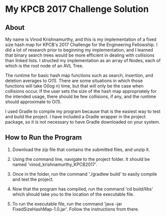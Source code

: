 # My KPCB 2017 Challenge Solution

## About
My name is Vinod Krishnamurthy, and this is my implementation of a fixed size hash map for KPCB's
2017 Challenge for the Engineering Fellowship. I did a lot of research prior to beginning my 
implementation, and I learned that binary search trees would be more efficient in dealing with
collisions than linked lists. I structed my implementation as an array of Nodes, each of which is
the root node of an AVL Tree. 

The runtime for basic hash map functions such as search, insertion, and deletion averages to O(1).
There are some situations in which those functions will take O(log n) time, but that will only be the
case when collisions occur. If the user sets the size of the hash map appropriately for the intended
usage, there should be few collisions, if any, and the runtime should approximate to O(1).

I used Gradle to compile my program because that is the easiest way to test and build the project. I 
have included a Gradle wrapper in the project package, so it is not necessary to have Gradle
downloaded on your system.

## How to Run the Program
1. Download the zip file that contains the submitted files, and unzip it.

2. Using the command line, navigate to the project folder. It should be named 'vinod_krishnamurthy_KPCB2017'.

3. Once in the folder, run the command './gradlew build' to easily compile and test the project.

4. Now that the program has compiled, run the command 'cd build/libs' which should take you
   to the location of the executable file.

5. To run the executable file, run the command 'java -jar FixedSizeHashMap-1.0.jar'. Follow the
   instructions from there.

